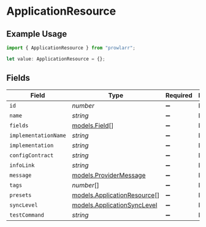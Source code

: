 # ApplicationResource

## Example Usage

```typescript
import { ApplicationResource } from "prowlarr";

let value: ApplicationResource = {};
```

## Fields

| Field                                                            | Type                                                             | Required                                                         | Description                                                      |
| ---------------------------------------------------------------- | ---------------------------------------------------------------- | ---------------------------------------------------------------- | ---------------------------------------------------------------- |
| `id`                                                             | *number*                                                         | :heavy_minus_sign:                                               | N/A                                                              |
| `name`                                                           | *string*                                                         | :heavy_minus_sign:                                               | N/A                                                              |
| `fields`                                                         | [models.Field](../models/field.md)[]                             | :heavy_minus_sign:                                               | N/A                                                              |
| `implementationName`                                             | *string*                                                         | :heavy_minus_sign:                                               | N/A                                                              |
| `implementation`                                                 | *string*                                                         | :heavy_minus_sign:                                               | N/A                                                              |
| `configContract`                                                 | *string*                                                         | :heavy_minus_sign:                                               | N/A                                                              |
| `infoLink`                                                       | *string*                                                         | :heavy_minus_sign:                                               | N/A                                                              |
| `message`                                                        | [models.ProviderMessage](../models/providermessage.md)           | :heavy_minus_sign:                                               | N/A                                                              |
| `tags`                                                           | *number*[]                                                       | :heavy_minus_sign:                                               | N/A                                                              |
| `presets`                                                        | [models.ApplicationResource](../models/applicationresource.md)[] | :heavy_minus_sign:                                               | N/A                                                              |
| `syncLevel`                                                      | [models.ApplicationSyncLevel](../models/applicationsynclevel.md) | :heavy_minus_sign:                                               | N/A                                                              |
| `testCommand`                                                    | *string*                                                         | :heavy_minus_sign:                                               | N/A                                                              |